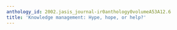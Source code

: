 ```yaml
---
anthology_id: 2002.jasis_journal-ir0anthology0volumeA53A12.6
title: 'Knowledge management: Hype, hope, or help?'
---
```


